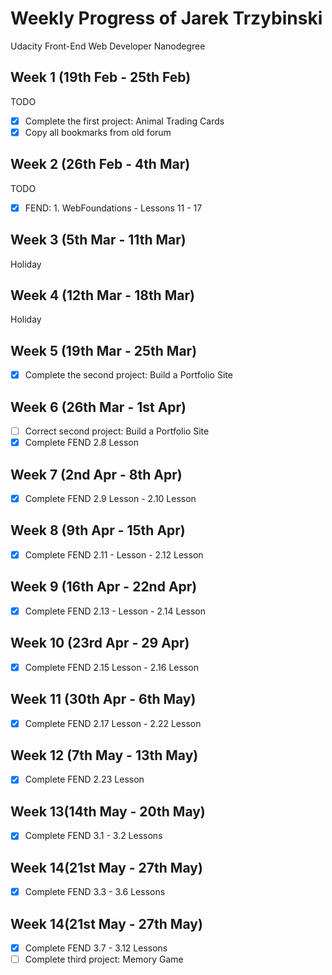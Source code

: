 # Weekly Progress of Jarek Trzybinski #
Udacity Front-End Web Developer Nanodegree

## Week 1 (19th Feb - 25th Feb) ##
TODO
- [x] Complete the first project: Animal Trading Cards
- [x] Copy all bookmarks from old forum

## Week 2 (26th Feb - 4th Mar) ##
TODO
- [x] FEND: 1. WebFoundations - Lessons 11 - 17

## Week 3 (5th Mar - 11th Mar) ##
Holiday

## Week 4 (12th Mar - 18th Mar) ##
Holiday

## Week 5 (19th Mar - 25th Mar) ##
- [x] Complete the second project: Build a Portfolio Site

## Week 6 (26th Mar - 1st Apr) ##
- [ ] Correct second project: Build a Portfolio Site
- [x] Complete FEND 2.8 Lesson

## Week 7 (2nd Apr - 8th Apr) ##
- [x] Complete FEND 2.9 Lesson - 2.10 Lesson

## Week 8 (9th Apr - 15th Apr) ##
- [x] Complete FEND 2.11 - Lesson - 2.12 Lesson

## Week 9 (16th Apr - 22nd Apr) ##
- [x] Complete FEND 2.13 - Lesson - 2.14 Lesson
## Week 10 (23rd Apr - 29 Apr) ##
- [x] Complete FEND 2.15 Lesson - 2.16 Lesson
## Week 11 (30th Apr - 6th May) ##
- [x] Complete FEND 2.17 Lesson - 2.22 Lesson

## Week 12 (7th May - 13th May) ##
- [x] Complete FEND 2.23 Lesson


## Week 13(14th May - 20th May) ##
- [x] Complete FEND 3.1 - 3.2 Lessons

## Week 14(21st May - 27th May) ##
- [x] Complete FEND 3.3 - 3.6 Lessons

## Week 14(21st May - 27th May) ##
- [x] Complete FEND 3.7 - 3.12 Lessons
- [ ] Complete third project: Memory Game
